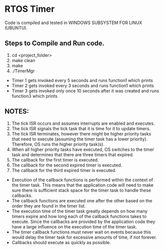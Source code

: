 RTOS Timer
==========
Code is compiled and tested in WINDOWS SUBSYSTEM FOR LINUX (UBUNTU).

Steps to Compile and Run code.
------------------------------
1) cd <project_folder>
2) make clean
3) make
4) ./TimerMgr


- Timer 1 gets invoked every 5 seconds and runs function1 which prints <print current time>
- Timer 2 gets invoked every 3 seconds and runs function1 which prints <print current time>
- Timer 3 gets invoked only once 10 seconds after it was created and runs function3 which prints <print current time>

NOTES:
------
1) The tick ISR occurs and assumes interrupts are enabled and executes.
2) The tick ISR signals the tick task that it is time for it to update timers.
3) The tick ISR terminates, however there might be higher priority tasks that need to execute (assuming the timer task has a lower  priority). Therefore, OS runs the higher priority task(s).
4) When all higher priority tasks have executed, OS switches to the timer task and determines that there are three timers that expired.
5) The callback for the first timer is executed.
6) The callback for the second expired timer is executed.
7) The callback for the third expired timer is executed.

- Execution of the callback functions is performed within the context of the timer task. 
  This means that the application code will need to make sure there is sufficient stack
  space for the timer task to handle these callbacks.
- The callback functions are executed one after the other based on the order they are found
  in the timer list.
- The execution time of the timer task greatly depends on how many timers expire and how long
  each of the callback functions takes to execute. Since the callbacks are provided by the
  application code they have a large influence on the execution time of the timer task.
- The timer callback functions must never wait on events because this would delay the timer task
  for excessive amounts of time, if not forever.
- Callbacks should execute as quickly as possible.
